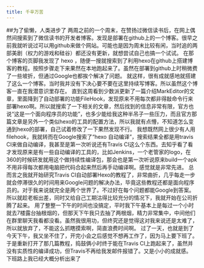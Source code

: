 ```yaml
---
title: 千辛万苦
---
```

##为了偷懒，人类进步了
两周之前的一个周末，在赞扬过微信读书后，在网上偶然间搜索到了微信读书的开发者博客。发现是部署在github上的一个博客。很早之前我就听说过可以用github来做个网站。可能也是因为周末比较有闲，当时追的两部美剧（权力的游戏和硅谷）都还没有更新，就想尝试自己也搞一个试试。
在那个博客的页脚我发现了 hexo ，随便一搜就搜索到了利用hexo在github上搭建博客的教程。按照步骤走下来果然在本地跑起来了。虽然在部署到github上时稍微费了一些坡折，但通过Google也都挨个解决了问题。
就这样，很有成就感地就搭建了这么一个博客。当时我并没有下决心要不要在这里持续写博客。所以虽然这个博客一直在我潜意识里存在。
直到这周看到少数派更新了一篇介绍MarkEditor的文章，里面降到了自动部署的功能FileHook，发现原来不用每次都非得敲命令行来部署hexo啊。所以就搜索了一下相关的文章，然后找到的信息非常有限，官方也说“这是一个面向程序员的功能”，也多少能给我这种半吊子一些压力，而且官方那篇文章是另外一个类似hexo的工具的配置方法，所以我就有点懵，不知道怎么变通到hexo的部署，自己试着修改了一下果然发现不行。
我想既然网上很少有人用filehook，我就转而在Google搜索了“hexo 自动编译”，搜索结果全都是用travis CI来做自动编译，我甚至是第一次听说还有Travis CI这么个东西。去知乎看了看才发现原来是有一些自动编译的工具的，比如Jenkins，一个老管家的logo，在360的时候研发就用这个做持续性编译包，那会也是第一次听说原来build一个apk不用非得每次都用电脑把代码合起来然后再手动编译啊。感觉就是非常先进。
总而言之我就开始研究Travis CI自动部署Hexo的教程了，非常曲折，几乎每走一步就会停滞很久的时间用来Google问题的解决办法，毕竟这些教程还都是面向程序员的。对于我来说就完全是两个世界了。不过好在每个问题都能Google到答案。所以就趁老板出差，同时又给自己工期沽得比较充分的情况下，我就开始在公司折腾了起来。
用了整整一下午的时间也没搞定，平时我下午基本上是每过一个小时就去7楼露台抽根烟的，但那天下午我只去抽了两根烟，精力非常集中，中间他们在群里聊天我看都没看。虽然我很用功，但终究还是觉得这对我来说还是太难了，所以就放弃了，不能这么抓瞎摸索啊，简直浪费时间啊。
过了一天，也就是到了今天下午，我又坐不住了，开完小会之后感觉不想再工作了，因为马上要下班了。于是重新打开了那几篇教程，捣鼓俩小时终于能在Travis CI上跑起来了，虽然并没有实质性的编译成功，但Travis不再给我发邮件报错了。又是小小的成就感。
下班路上我已经大概分析出来了